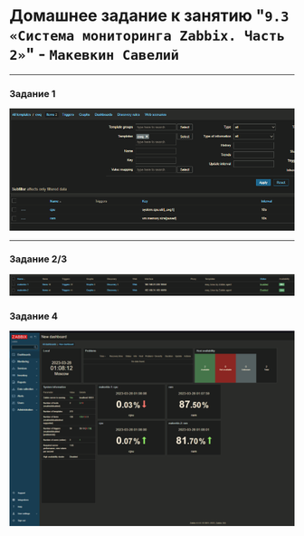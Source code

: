# Домашнее задание к занятию "`9.3 «Система мониторинга Zabbix. Часть 2»`" - `Макевкин Савелий`

---

### Задание 1

![z1](https://github.com/smakevkin/hw/blob/main/9-3/1.png)



---

### Задание 2/3

![z2-3](https://github.com/smakevkin/hw/blob/main/9-3/2.png)

### Задание 4

![z4](https://github.com/smakevkin/hw/blob/main/9-3/4.png)

